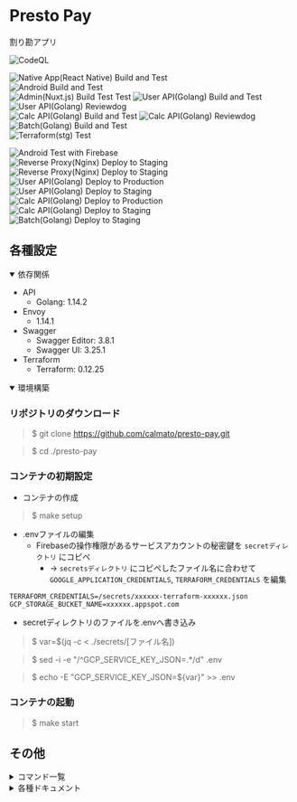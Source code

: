 # Presto Pay

割り勘アプリ

![CodeQL](https://github.com/calmato/presto-pay/workflows/CodeQL/badge.svg)  

![Native App(React Native) Build and Test](https://github.com/calmato/presto-pay/workflows/Native%20app%20Build%20and%20Test/badge.svg)  
![Android Build and Test](https://github.com/calmato/presto-pay/workflows/Android%20Build%20and%20Test/badge.svg)  
![Admin(Nuxt.js) Build Test Test](https://github.com/calmato/presto-pay/workflows/Admin(Nuxt.js)%20Build%20and%20Test/badge.svg)  
![User API(Golang) Build and Test](https://github.com/calmato/presto-pay/workflows/User%20API(Golang)%20Build%20and%20Test/badge.svg)
![User API(Golang) Reviewdog](https://github.com/calmato/presto-pay/workflows/User%20API(Golang)%20Reviewdog/badge.svg)  
![Calc API(Golang) Build and Test](https://github.com/calmato/presto-pay/workflows/Calc%20API(Golang)%20Build%20and%20Test/badge.svg)
![Calc API(Golang) Reviewdog](https://github.com/calmato/presto-pay/workflows/Calc%20API(Golang)%20Reviewdog/badge.svg)  
![Batch(Golang) Build and Test](https://github.com/calmato/presto-pay/workflows/Batch(Golang)%20Build%20and%20Test/badge.svg)  
![Terraform(stg) Test](https://github.com/calmato/presto-pay/workflows/Terraform(stg)%20Test/badge.svg)  

![Android Test with Firebase](https://github.com/calmato/presto-pay/workflows/Android%20Test%20with%20Firebase/badge.svg)  
![Reverse Proxy(Nginx) Deploy to Staging](https://github.com/calmato/presto-pay/workflows/Reverse%20Proxy(Nginx)%20Deploy%20to%20Production/badge.svg)
![Reverse Proxy(Nginx) Deploy to Staging](https://github.com/calmato/presto-pay/workflows/Reverse%20Proxy(Nginx)%20Deploy%20to%20Staging/badge.svg)  
![User API(Golang) Deploy to Production](https://github.com/calmato/presto-pay/workflows/User%20API(Golang)%20Deploy%20to%20Production/badge.svg)
![User API(Golang) Deploy to Staging](https://github.com/calmato/presto-pay/workflows/User%20API(Golang)%20Deploy%20to%20Staging/badge.svg)  
![Calc API(Golang) Deploy to Production](https://github.com/calmato/presto-pay/workflows/Calc%20API(Golang)%20Deploy%20to%20Production/badge.svg)
![Calc API(Golang) Deploy to Staging](https://github.com/calmato/presto-pay/workflows/Calc%20API(Golang)%20Deploy%20to%20Staging/badge.svg)  
![Batch(Golang) Deploy to Staging](https://github.com/calmato/presto-pay/workflows/Batch(Golang)%20Deploy%20to%20Staging/badge.svg)

## 各種設定

<details open>
<summary>依存関係</summary>

* API
  * Golang: 1.14.2
* Envoy
  * 1.14.1
* Swagger
  * Swagger Editor: 3.8.1
  * Swagger UI: 3.25.1
* Terraform
  * Terraform: 0.12.25
</details>

<details open>
<summary>環境構築</summary>

### リポジトリのダウンロード

> $ git clone https://github.com/calmato/presto-pay.git

> $ cd ./presto-pay

### コンテナの初期設定

* コンテナの作成

> $ make setup

* .envファイルの編集
  * Firebaseの操作権限があるサービスアカウントの秘密鍵を `secretディレクトリ` にコピペ
    * -> `secretsディレクトリ` にコピペしたファイル名に合わせて `GOOGLE_APPLICATION_CREDENTIALS`, `TERRAFORM_CREDENTIALS` を編集

```.env
TERRAFORM_CREDENTIALS=/secrets/xxxxxx-terraform-xxxxxx.json
GCP_STORAGE_BUCKET_NAME=xxxxxx.appspot.com
```

* secretディレクトリのファイルを.envへ書き込み

> $ var=$(jq -c < ./secrets/[ファイル名])

> $ sed -i -e "/^GCP_SERVICE_KEY_JSON=.*/d" .env

> $ echo -E "GCP_SERVICE_KEY_JSON=${var}" >> .env

### コンテナの起動

> $ make start

</details>

## その他

<details>
<summary>コマンド一覧</summary>

|     コマンド      |                                                                                        |
| :---------------- | :------------------------------------------------------------------------------------- |
| make setup        | * 初回のみ実行                                                                         |
| make install      | * コンテナ内にライブラリをインストール<br>* ライブラリを更新する際はこのコマンドを使用 |
| make start        | * コンテナの起動                                                                       |
| make stop         | * コンテナの停止                                                                       |
| make logs         | * コンテナのログを取得                                                                 |
| make swagger-open | * API仕様書を見る                                                                        |
</details>

<details>
<summary>各種ドキュメント</summary>

* [01_specification](./docs/01_specification/README.md)
* [11_frontend](./docs/11_frontend/README.md)
  * [01_native](./docs/11_frontend/01_native/README.md)
    * [01_design](./docs/11_frontend/01_native/01_design/README.md)
    * [11_ios](./docs/11_frontend/01_native/11_ios/README.md)
    * [12_android](./docs/11_frontend/01_native/12_android/README.md)
  * [02_web](./docs/11_frontend/02_web/README.md)
    * [01_design](./docs/11_frontend/02_web/01_design/README.md)
* [12_backend](./docs/12_backend/README.md)
  * [01_design](./docs/12_backend/01_design/README.md)
  * [11_user](./docs/12_backend/11_user/README.md)
  * [12_calc](./docs/12_backend/12_calc/README.md)
  * [13_payment](./docs/12_backend/13_payment/README.md)
  * [21_swagger](./docs/12_backend/21_swagger/README.md)
* [13_infrastructure](./docs/13_infrastructure/README.md)
  * [01_design](./docs/13_infrastructure/01_design/README.md)
  * [11_gcp](./docs/13_infrastructure/11_gcp/README.md)
  * [12_firebase](./docs/13_infrastructure/12_firebase/README.md)
  * [21_docker](./docs/13_infrastructure/21_docker/README.md)
  * [22_kubernetes](./docs/13_infrastructure/22_kubernetes/README.md)
  * [31_github-actions](./docs/13_infrastructure/31_github-actions/README.md)
  * [32_terraform](./docs/13_infrastructure/32_terraform/README.md)
</details>
